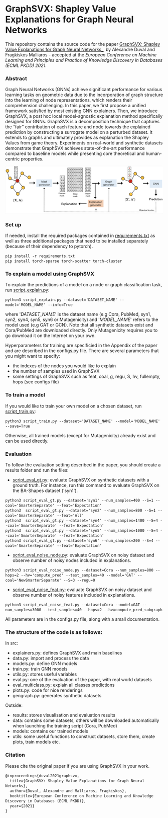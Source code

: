 
# GraphSVX: Shapley Value Explanations for Graph Neural Networks 

This repository contains the source code for the paper [GraphSVX: Shapley Value Explanations for Graph Neural Networks_](https://2021.ecmlpkdd.org/wp-content/uploads/2021/07/sub_135.pdf), 
by Alexandre Duval and Fragkiskos Malliaros - accepted at the _European Conference on Machine Learning and Principles and Practice of Knowledge Discovery in Databases (ECML PKDD) 2021_. 

### Abstract
Graph Neural Networks (GNNs) achieve significant performance for various learning tasks on geometric data due to the incorporation of graph structure into the learning of node representations, which renders their comprehension challenging. In this paper, we first propose a unified framework satisfied by most existing GNN explainers. Then, we introduce GraphSVX, a post hoc local model-agnostic explanation method specifically designed for GNNs. GraphSVX is a decomposition technique that captures the “fair” contribution of each feature and node towards the explained prediction by constructing a surrogate model on a perturbed dataset. It extends to graphs and ultimately provides as explanation the Shapley Values from game theory. Experiments on real-world and synthetic datasets demonstrate that GraphSVX achieves state-of-the-art performance compared to baseline models while presenting core theoretical and human-centric properties.

![Framework Image](/utils/pipeline_figure.png)

### Set up 
If needed, install the required packages contained in [requirements.txt](/requirements.txt) as well as three additional packages 
that need to be installed separately (because of their dependency to pytorch). 
```
pip install -r requirements.txt
pip install torch-sparse torch-scatter torch-cluster
```

### To explain a model using GraphSVX
To explain the predictions of a model on a node or graph classification task, run [script_explain.py](/script_explain.py):
```
python3 script_explain.py --dataset='DATASET_NAME' --model='MODEL_NAME' --info=True
```
where '_DATASET_NAME_' is the dataset name (e.g Cora, PubMed, syn1, syn2, syn4, syn5, syn6 or Mutagenicity) and 
'_MODEL_NAME_' refers to the model used (e.g GAT or GCN). Note that all synthetic datasets exist and Cora/PubMed are downloaded directly. Only Mutagenicity
requires you to go download it on the Internet on your own. 

Hyperparameters for training are specificied in the Appendix of the paper
and are described in the configs.py file. There are several parameters that you might want to specify: 
- the indexes of the nodes you would like to explain
- the number of samples used in GraphSVX
- some settings of GraphSVX such as feat, coal, g, regu, S, hv, fullempty, hops (see configs file)

### To train a model 
If you would like to train your own model on a chosen dataset, run [script_train.py](/script_train.py): 
```
python3 script_train.py --dataset='DATASET_NAME' --model='MODEL_NAME' --save=True
```
Otherwise, all trained models (except for Mutagenicity) already exist and can be used directly. 

### Evaluation 
To follow the evaluation setting described in the paper, you should create a results folder and run the files: 
- [script_eval_gt.py](/script_eval_gt.py): evaluate GraphSVX on synthetic datasets with a ground truth. For instance, run this command to evaluate GraphSVX on the BA-Shapes dataset ('syn1'). 
```
python3 script_eval_gt.py --dataset='syn1' --num_samples=400 --S=1 --coal='SmarterSeparate' --feat='Expectation'
python3  script_eval_gt.py --dataset='syn2' --num_samples=800 --S=1 --coal='SmarterSeparate' --feat='All'
python3  script_eval_gt.py --dataset='syn4' --num_samples=1400 --S=4 --coal='SmarterSeparate' --feat='Expectation' 
python3  script_eval_gt.py --dataset='syn5' --num_samples=1000 --S=4 --coal='SmarterSeparate' --feat=‘Expectation’
python3 script_eval_gt.py --dataset='syn6' --num_samples=200 --S=4 --coal='SmarterSeparate' --feat='Expectation'
```
- [script_eval_noise_node.py](/script_eval_noise_node.py): evaluate GraphSVX on noisy dataset and observe number of noisy nodes included in explanations.
```
python3 script_eval_noise_node.py --dataset=Cora --num_samples=800 --hops=2 --hv='compute_pred' --test_samples=40 --model='GAT' --coal='NewSmarterSeparate' --S=3 --regu=0
```
- [script_eval_noise_feat.py](/script_eval_noise_feat.py): evaluate GraphSVX on noisy dataset and observe number of noisy features included in explanations.
```
python3 script_eval_noise_feat.py --dataset=Cora --model=GAT --num_samples=3000 --test_samples=40 --hops=2 --hv=compute_pred_subgraph
```
All parameters are in the configs.py file, along with a small documentation. 


### The structure of the code is as follows: 
In src: 
- explainers.py: defines GraphSVX and main baselines
- data.py: import and process the data 
- models.py: define GNN models
- train.py: train GNN models
- utils.py: stores useful variables
- eval.py: one of the evaluation of the paper, with real world datasets
- eval_multiclass.py: explain all classes predictions
- plots.py: code for nice renderings
- gengraph.py: generates synthetic datasets

Outside: 
- results: stores visualisation and evaluation results
- data: contains some datasets, others will be downloaded automatically when launching the training script (Cora, PubMed)
- models: contains our trained models
- utils: some useful functions to construct datasets, store them, create plots, train models etc. 

### Citation 
Please cite the original paper if you are using GraphSVX in your work. 
```
@inproceedings{duval2021graphsvx,
  title={GraphSVX: Shapley Value Explanations for Graph Neural Networks},
  author={Duval, Alexandre and Malliaros, Fragkiskos},
  booktitle={European Conference on Machine Learning and Knowledge Discovery in Databases (ECML PKDD)},
  year={2021}
}
```
